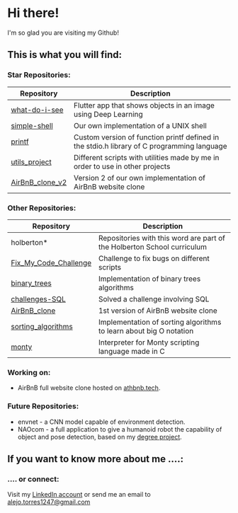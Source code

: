 # Hi there!

I'm so glad you are visiting my Github!

## This is what you will find:

### Star Repositories:

| Repository | Description |
|------------|-------------|
| [what-do-i-see](https://github.com/Seed-Tech/what_do_i_see) | Flutter app that shows objects in an image using Deep Learning |
| [simple-shell](https://github.com/torres1-23/simple_shell) | Our own implementation of a UNIX shell |
| [printf](https://github.com/torres1-23/printf) | Custom version of function printf defined in the stdio.h library of C programming language |
| [utils_project](https://github.com/torres1-23/utils_project) | Different scripts with utilities made by me in order to use in other projects |
| [AirBnB_clone_v2](https://github.com/torres1-23/AirBnB_clone_v2) | Version 2 of our own implementation of AirBnB website clone |

### Other Repositories:

| Repository | Description |
|------------|-------------|
| holberton* | Repositories with this word are part of the Holberton School curriculum |
| [Fix_My_Code_Challenge](https://github.com/torres1-23/Fix_My_Code_Challenge/tree/master/0x00-challenge) | Challenge to fix bugs on different scripts |
| [binary_trees](https://github.com/torres1-23/binary_trees) | Implementation of binary trees algorithms |
| [challenges-SQL](https://github.com/torres1-23/challenges-SQL) | Solved a challenge involving SQL |
| [AirBnB_clone](https://github.com/torres1-23/AirBnB_clone) | 1st version of AirBnB website clone |
| [sorting_algorithms](https://github.com/torres1-23/sorting_algorithms) | Implementation of sorting algorithms to learn about big O notation |
| [monty](https://github.com/torres1-23/monty) | Interpreter for Monty scripting language made in C |

### Working on:

* AirBnB full website clone hosted on [athbnb.tech](https://www.athbnb.tech/).

### Future Repositories:

* envnet - a CNN model capable of environment detection.
* NAOcom - a full application to give a humanoid robot the capability of object and pose detection, based on my [degree project](https://red.uao.edu.co/handle/10614/12739).

## If you want to know more about me ....:

### .... or connect:

Visit my [LinkedIn account](https://www.linkedin.com/in/alejo-torres-amortegui/) or send me an email to alejo.torres1247@gmail.com

